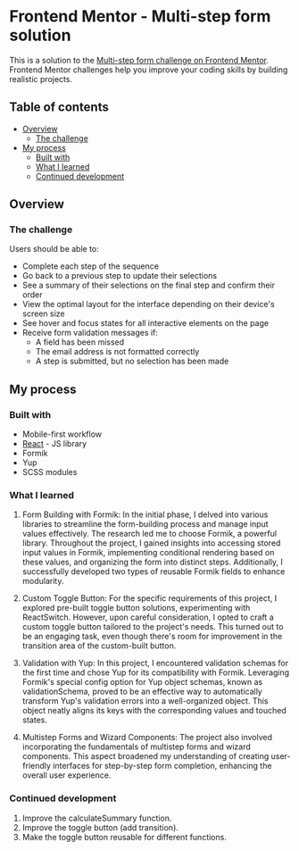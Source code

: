 # Frontend Mentor - Multi-step form solution

This is a solution to the [Multi-step form challenge on Frontend Mentor](https://www.frontendmentor.io/challenges/multistep-form-YVAnSdqQBJ).
Frontend Mentor challenges help you improve your coding skills by building realistic projects.

## Table of contents

- [Overview](#overview)
  - [The challenge](#the-challenge)
- [My process](#my-process)
  - [Built with](#built-with)
  - [What I learned](#what-i-learned)
  - [Continued development](#continued-development)

## Overview

### The challenge

Users should be able to:

- Complete each step of the sequence
- Go back to a previous step to update their selections
- See a summary of their selections on the final step and confirm their order
- View the optimal layout for the interface depending on their device's screen size
- See hover and focus states for all interactive elements on the page
- Receive form validation messages if:
  - A field has been missed
  - The email address is not formatted correctly
  - A step is submitted, but no selection has been made

## My process

### Built with

- Mobile-first workflow
- [React](https://reactjs.org/) - JS library
- Formik
- Yup
- SCSS modules

### What I learned

1. Form Building with Formik:
   In the initial phase, I delved into various libraries to streamline the form-building process and manage input values effectively. The research led me to choose Formik, a powerful library. Throughout the project, I gained insights into accessing stored input values in Formik, implementing conditional rendering based on these values, and organizing the form into distinct steps. Additionally, I successfully developed two types of reusable Formik fields to enhance modularity.

2. Custom Toggle Button:
   For the specific requirements of this project, I explored pre-built toggle button solutions, experimenting with ReactSwitch. However, upon careful consideration, I opted to craft a custom toggle button tailored to the project's needs. This turned out to be an engaging task, even though there's room for improvement in the transition area of the custom-built button.

3. Validation with Yup:
   In this project, I encountered validation schemas for the first time and chose Yup for its compatibility with Formik. Leveraging Formik's special config option for Yup object schemas, known as validationSchema, proved to be an effective way to automatically transform Yup's validation errors into a well-organized object. This object neatly aligns its keys with the corresponding values and touched states.

4. Multistep Forms and Wizard Components:
   The project also involved incorporating the fundamentals of multistep forms and wizard components. This aspect broadened my understanding of creating user-friendly interfaces for step-by-step form completion, enhancing the overall user experience.

### Continued development

1. Improve the calculateSummary function.
2. Improve the toggle button (add transition).
3. Make the toggle button reusable for different functions.
